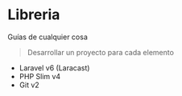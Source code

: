 # Libreria

Guías de cualquier cosa

> Desarrollar un proyecto para cada elemento

   - Laravel v6 (Laracast)
   - PHP Slim v4
   - Git v2
